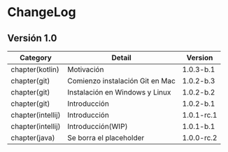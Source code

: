 # ChangeLog

## Versión 1.0

| Category          | Detail                          | Version    |
| ----------------- | ------------------------------- | ---------- |
| chapter(kotlin)   | Motivación                      | 1.0.3-b.1  |
| chapter(git)      | Comienzo instalación Git en Mac | 1.0.2-b.3  |
| chapter(git)      | Instalación en Windows y Linux  | 1.0.2-b.2  |
| chapter(git)      | Introducción                    | 1.0.2-b.1  |
| chapter(intellij) | Introducción                    | 1.0.1-rc.1 |
| chapter(intellij) | Introducción(WIP)               | 1.0.1-b.1  |
| chapter(java)     | Se borra el placeholder         | 1.0.0-rc.2 |
